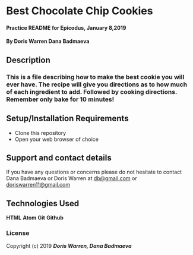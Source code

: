 # Best Chocolate Chip Cookies

#### Practice README for Epicodus, January 8,2019

#### By Doris Warren Dana Badmaeva

## Description

### This is a file describing how to make the best cookie you will ever have. The recipe will give you directions as to how much of each ingredient to add. Followed by cooking directions. Remember only bake for 10 minutes!

## Setup/Installation Requirements

* Clone this repository
* Open your web browser of choice



## Support and contact details

If you have any questions or concerns please do not hesitate to contact Dana Badmaeva or Doris Warren at db@gmail.com or doriswarren11@gmail.com

## Technologies Used

**HTML**
**Atom**
**Git**
**Github**

### License


Copyright (c) 2019 **_Doris Warren, Dana Badmaeva_**
